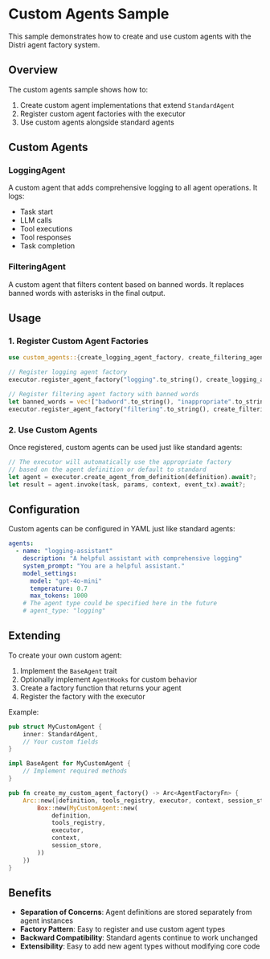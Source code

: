 # Custom Agents Sample

This sample demonstrates how to create and use custom agents with the Distri agent factory system.

## Overview

The custom agents sample shows how to:
1. Create custom agent implementations that extend `StandardAgent`
2. Register custom agent factories with the executor
3. Use custom agents alongside standard agents

## Custom Agents

### LoggingAgent

A custom agent that adds comprehensive logging to all agent operations. It logs:
- Task start
- LLM calls
- Tool executions
- Tool responses
- Task completion

### FilteringAgent

A custom agent that filters content based on banned words. It replaces banned words with asterisks in the final output.

## Usage

### 1. Register Custom Agent Factories

```rust
use custom_agents::{create_logging_agent_factory, create_filtering_agent_factory};

// Register logging agent factory
executor.register_agent_factory("logging".to_string(), create_logging_agent_factory()).await;

// Register filtering agent factory with banned words
let banned_words = vec!["badword".to_string(), "inappropriate".to_string()];
executor.register_agent_factory("filtering".to_string(), create_filtering_agent_factory(banned_words)).await;
```

### 2. Use Custom Agents

Once registered, custom agents can be used just like standard agents:

```rust
// The executor will automatically use the appropriate factory
// based on the agent definition or default to standard
let agent = executor.create_agent_from_definition(definition).await?;
let result = agent.invoke(task, params, context, event_tx).await?;
```

## Configuration

Custom agents can be configured in YAML just like standard agents:

```yaml
agents:
  - name: "logging-assistant"
    description: "A helpful assistant with comprehensive logging"
    system_prompt: "You are a helpful assistant."
    model_settings:
      model: "gpt-4o-mini"
      temperature: 0.7
      max_tokens: 1000
    # The agent type could be specified here in the future
    # agent_type: "logging"
```

## Extending

To create your own custom agent:

1. Implement the `BaseAgent` trait
2. Optionally implement `AgentHooks` for custom behavior
3. Create a factory function that returns your agent
4. Register the factory with the executor

Example:

```rust
pub struct MyCustomAgent {
    inner: StandardAgent,
    // Your custom fields
}

impl BaseAgent for MyCustomAgent {
    // Implement required methods
}

pub fn create_my_custom_agent_factory() -> Arc<AgentFactoryFn> {
    Arc::new(|definition, tools_registry, executor, context, session_store| {
        Box::new(MyCustomAgent::new(
            definition,
            tools_registry,
            executor,
            context,
            session_store,
        ))
    })
}
```

## Benefits

- **Separation of Concerns**: Agent definitions are stored separately from agent instances
- **Factory Pattern**: Easy to register and use custom agent types
- **Backward Compatibility**: Standard agents continue to work unchanged
- **Extensibility**: Easy to add new agent types without modifying core code